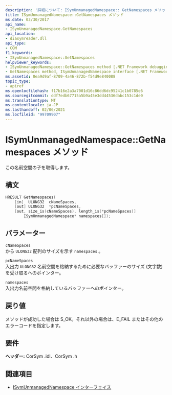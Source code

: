 ```yaml
---
description: '詳細について: ISymUnmanagedNamespace:: GetNamespaces メソッド'
title: ISymUnmanagedNamespace::GetNamespaces メソッド
ms.date: 03/30/2017
api_name:
- ISymUnmanagedNamespace.GetNamespaces
api_location:
- diasymreader.dll
api_type:
- COM
f1_keywords:
- ISymUnmanagedNamespace::GetNamespaces
helpviewer_keywords:
- ISymUnmanagedNamespace::GetNamespaces method [.NET Framework debugging]
- GetNamespaces method, ISymUnmanagedNamespace interface [.NET Framework debugging]
ms.assetid: 0ea9d9af-8709-4a46-872b-f54d9e840088
topic_type:
- apiref
ms.openlocfilehash: f17b16e2a3a7001d16c86dd6dc95241c1b0785e6
ms.sourcegitcommit: ddf7edb67715a5b9a45e3dd44536dabc153c1de0
ms.translationtype: MT
ms.contentlocale: ja-JP
ms.lasthandoff: 02/06/2021
ms.locfileid: "99709907"
---
```

# <a name="isymunmanagednamespacegetnamespaces-method"></a>ISymUnmanagedNamespace::GetNamespaces メソッド

この名前空間の子を取得します。  
  
## <a name="syntax"></a>構文  
  
```cpp  
HRESULT GetNamespaces(  
    [in]  ULONG32  cNameSpaces,  
    [out] ULONG32  *pcNameSpaces,  
    [out, size_is(cNameSpaces), length_is(*pcNameSpaces)]  
        ISymUnmanagedNamespace* namespaces[]);  
```  
  
## <a name="parameters"></a>パラメーター  

 `cNameSpaces`  
 から `ULONG32` 配列のサイズを示す `namespaces` 。  
  
 `pcNameSpaces`  
 入出力 `ULONG32` 名前空間を格納するために必要なバッファーのサイズ (文字数) を受け取るへのポインター。  
  
 `namespaces`  
 入出力名前空間を格納しているバッファーへのポインター。  
  
## <a name="return-value"></a>戻り値  

 メソッドが成功した場合は S_OK。それ以外の場合は、E_FAIL またはその他のエラーコードを指定します。  
  
## <a name="requirements"></a>要件  

 **ヘッダー:** CorSym .idl、CorSym .h  
  
## <a name="see-also"></a>関連項目

- [ISymUnmanagedNamespace インターフェイス](isymunmanagednamespace-interface.md)
